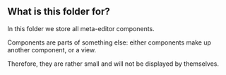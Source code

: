 ## What is this folder for?
In this folder we store all meta-editor components.

Components are parts of something else: either components make up another component, or a view.

Therefore, they are rather small and will not be displayed by themselves.
 